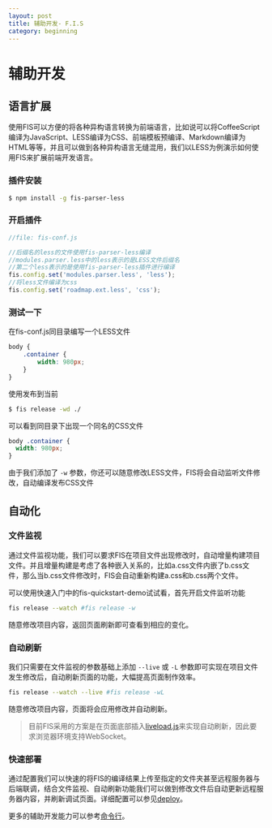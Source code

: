 ```yaml
---
layout: post
title: 辅助开发- F.I.S
category: beginning
---
```


# 辅助开发

## 语言扩展

使用FIS可以方便的将各种异构语言转换为前端语言，比如说可以将CoffeeScript编译为JavaScript、LESS编译为CSS、前端模板预编译、Markdown编译为HTML等等，并且可以做到各种异构语言无缝混用，我们以LESS为例演示如何使用FIS来扩展前端开发语言。

### 插件安装

```bash
$ npm install -g fis-parser-less
```

### 开启插件

```javascript
//file: fis-conf.js

//后缀名的less的文件使用fis-parser-less编译
//modules.parser.less中的less表示的是LESS文件后缀名
//第二个less表示的是使用fis-parser-less插件进行编译
fis.config.set('modules.parser.less', 'less');
//将less文件编译为css
fis.config.set('roadmap.ext.less', 'css');
```

### 测试一下

在fis-conf.js同目录编写一个LESS文件

```css
body {
    .container {
        width: 980px;
    }
}
```

使用发布到当前

```bash
$ fis release -wd ./
```

可以看到同目录下出现一个同名的CSS文件

```css
body .container {
  width: 980px;
}
```

由于我们添加了 ```-w``` 参数，你还可以随意修改LESS文件，FIS将会自动监听文件修改，自动编译发布CSS文件

## 自动化

### 文件监视

通过文件监视功能，我们可以要求FIS在项目文件出现修改时，自动增量构建项目文件。并且增量构建是考虑了各种嵌入关系的，比如a.css文件内嵌了b.css文件，那么当b.css文件修改时，FIS会自动重新构建a.css和b.css两个文件。

可以使用快速入门中的fis-quickstart-demo试试看，首先开启文件监听功能

```bash
fis release --watch #fis release -w
```

随意修改项目内容，返回页面刷新即可查看到相应的变化。

### 自动刷新

我们只需要在文件监视的参数基础上添加 ```--live``` 或 ```-L``` 参数即可实现在项目文件发生修改后，自动刷新页面的功能，大幅提高页面制作效率。

```bash
fis release --watch --live #fis release -wL
```
随意修改项目内容，页面将会应用修改并自动刷新。

> 目前FIS采用的方案是在页面底部插入[liveload.js](https://github.com/livereload/livereload-js)来实现自动刷新，因此要求浏览器环境支持WebSocket。

### 快速部署

通过配置我们可以快速的将FIS的编译结果上传至指定的文件夹甚至远程服务器与后端联调，结合文件监视、自动刷新功能我们可以做到修改文件后自动更新远程服务器内容，并刷新调试页面。详细配置可以参见[deploy](/docs/api/fis-conf.html#deploy)。

更多的辅助开发能力可以参考[命令行](/docs/api/cli.html)。

<!--
## 功能介绍

* 超低学习成本，只须使用 ``1`` 条命令即可满足大量需求
* 可以高效的对各种静态资源进行压缩，提高页面性能
* 所有静态资源自动加 ``md5版本戳``，服务端可放心开启永久强缓存
* 内置强大的[图片合并](https://github.com/fex-team/fis-spriter-csssprites)功能，简单易用，
* 内置对html、js、css的 [三种语言能力](/docs/more/fis-standard.html) 扩展，解决绝大多数前端构建问题
* 内置本地开发调试服务器，支持完美运行 ``java``、``jsp``、``php`` 等服务端语言
* 支持文件监听，文件一旦修改，将会自动增量编译
* 支持浏览器自动刷新，可同时刷新多个终端中的页面，配合文件监听功能可实现保存即刷新
* 支持部署到远端服务器，配合文件监听，浏览器自动刷新功能，可实现保存即增量编译部署
* 可灵活扩展的插件系统，支持对构建过程和命令功能进行扩展，现已发布N多 [插件](https://npmjs.org/search?q=fis)
* 通过插件配置可以在一个项目中无缝使用 [less](https://github.com/fouber/fis-parser-less)、[coffee](https://github.com/fouber/fis-parser-coffee-script)、[markdown](https://github.com/fouber/fis-parser-marked)、[jade](https://npmjs.org/package/fis-parser-jade)等语言开发
* 可配置 [目录规范](/docs/api/fis-conf.html#roadmap)，使前端项目的开发路径与部署路径解耦
* 支持二次包装，比如 [spmx](https://github.com/fouber/spmx)、 [phiz](https://github.com/fouber/phiz/)、 [chassis](https://github.com/xspider/fis-chassis)，对fis进行包装后可内置新的插件、配置，从而打造属于你们团队的自己的开发工具
* 抹平编码差异，开发中无论是gbk、gb2312、utf8、utf8-bom等编码的文件，输出时都能统一指定为utf8无bom（默认）或者gbk文件
-->
